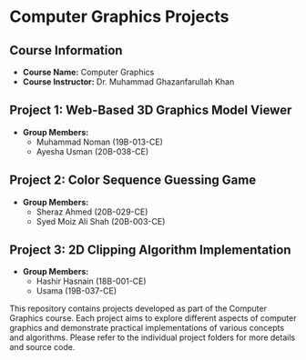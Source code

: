 # Computer Graphics Projects

## Course Information
- **Course Name:** Computer Graphics
- **Course Instructor:** Dr. Muhammad Ghazanfarullah Khan

## Project 1: Web-Based 3D Graphics Model Viewer
- **Group Members:**
  - Muhammad Noman (19B-013-CE)
  - Ayesha Usman (20B-038-CE)

## Project 2: Color Sequence Guessing Game
- **Group Members:**
  - Sheraz Ahmed (20B-029-CE)
  - Syed Moiz Ali Shah (20B-003-CE)

## Project 3: 2D Clipping Algorithm Implementation
- **Group Members:**
  - Hashir Hasnain (18B-001-CE)
  - Usama (19B-037-CE)

This repository contains projects developed as part of the Computer Graphics course. Each project aims to explore different aspects of computer graphics and demonstrate practical implementations of various concepts and algorithms. Please refer to the individual project folders for more details and source code.
